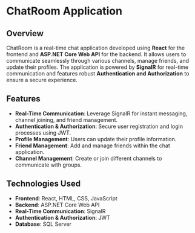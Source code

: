 # ChatRoom Application

## Overview

ChatRoom is a real-time chat application developed using **React** for the frontend and **ASP.NET Core Web API** for the backend. It allows users to communicate seamlessly through various channels, manage friends, and update their profiles. The application is powered by **SignalR** for real-time communication and features robust **Authentication and Authorization** to ensure a secure experience.

## Features

- **Real-Time Communication**: Leverage SignalR for instant messaging, channel joining, and friend management.
- **Authentication & Authorization**: Secure user registration and login processes using JWT.
- **Profile Management**: Users can update their profile information.
- **Friend Management**: Add and manage friends within the chat application.
- **Channel Management**: Create or join different channels to communicate with groups.

## Technologies Used

- **Frontend**: React, HTML, CSS, JavaScript
- **Backend**: ASP.NET Core Web API
- **Real-Time Communication**: SignalR
- **Authentication & Authorization**: JWT
- **Database**: SQL Server
